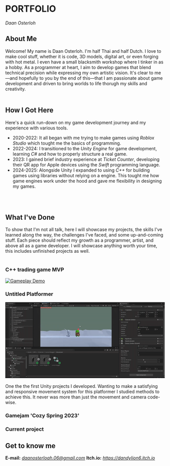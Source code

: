 # PORTFOLIO
*Daan Osterloh*

## About Me
Welcome! My name is Daan Osterloh. I'm half Thai and half Dutch. I love to make cool stuff, whether it is code, 3D models, digital art, or even forging with hot metal. I even have a small blacksmith workshop where I tinker in as a hobby. As a programmer at heart, I aim to develop games that blend technical precision while expressing my own artistic vision. It's clear to me—and hopefully to you by the end of this—that I am passionate about game development and driven to bring worlds to life thorugh my skills and creativity. 
<br/>
<br/>

## How I Got Here
Here's a quick run-down on my game development journey and my experience with various tools.
- 2020-2022: It all began with me trying to make games using *Roblox Studio* which tought me the basics of programming.
- 2022-2024: I transitioned to the *Unity Engine* for game development, learning *C#* and how to properly structure a real game.
- 2023: I gained brief industry experience at *Ticket Counter*, developing their QR app for Apple devices using the *Swift* programming language.
- 2024-2025: Alongside Unity I expanded to using *C++* for building games using libraries without relying on a engine. This tought me how game engines work under the hood and gave me flexibility in designing my games.
<br/>
<br/>

## What I've Done
To show that I'm not all talk, here I will showcase my projects, the skills I've learned along the way, the challenges I've faced, and some up-and-coming stuff. Each piece should reflect my growth as a programmer, artist, and above all as a game developer. I will showcase anything worth your time, this includes unfinished projects as well.
<br/>
<br/>

### C++ trading game MVP
[![Gameplay Demo]()](https://youtu.be/5NnvE85OU7s)

### Untitled Platformer
![Gameplay GIF](gifs/24-09-2022.gif)

One the the first Unity projects I developed. Wanting to make a satisfying and responsive movement system for this platformer I studied methods to achieve this. It never was more than just the movement and camera code-wise.

### Gamejam 'Cozy Spring 2023'
### Current project


## Get to know me
**E-mail:** *daanosterloah.06@gmail.com*
**Itch.io:** *https://dandylion6.itch.io*
